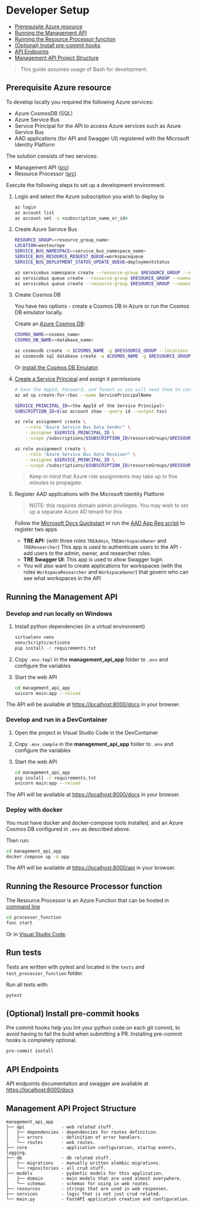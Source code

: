 # Developer Setup

- [Prerequisite Azure resource](#prerequisite-azure-resource)
- [Running the Management API](#running-the-management-api)
- [Running the Resource Processor function](#running-the-resource-processor-function)
- [(Optional) Install pre-commit hooks](#optional-install-pre-commit-hooks)
- [API Endpoints](#api-endpoints)
- [Management API Project Structure](#management-api-project-structure)

> This guide assumes usage of Bash for development.

## Prerequisite Azure resource

To develop locally you required the following Azure services:

- Azure CosmosDB (SQL)
- Azure Service Bus
- Service Principal for the API to access Azure services such as Azure Service Bus
- AAD applications (for API and Swagger UI) registered with the Microsoft Identity Platform

The solution consists of two services:

- Management API ([src](/management_api_app/))
- Resource Processor ([src](/processor_function/))

Execute the following steps to set up a development environment.

1. Login and select the Azure subscription you wish to deploy to

    ```cmd
    az login
    az account list
    az account set -s <subscription_name_or_id>
    ```

1. Create Azure Service Bus

    ```bash
    RESOURCE_GROUP=<resource_group_name>
    LOCATION=westeurope
    SERVICE_BUS_NAMESPACE=<service_bus_namespace_name>
    SERVICE_BUS_RESOURCE_REQUEST_QUEUE=workspacequeue
    SERVICE_BUS_DEPLOYMENT_STATUS_UPDATE_QUEUE=deploymentstatus

    az servicebus namespace create --resource-group $RESOURCE_GROUP --name $SERVICE_BUS_NAMESPACE --location $LOCATION
    az servicebus queue create --resource-group $RESOURCE_GROUP --namespace-name $SERVICE_BUS_NAMESPACE --name $SERVICE_BUS_RESOURCE_REQUEST_QUEUE
    az servicebus queue create --resource-group $RESOURCE_GROUP --namespace-name $SERVICE_BUS_NAMESPACE --name $SERVICE_BUS_DEPLOYMENT_STATUS_UPDATE_QUEUE
    ```

1. Create Cosmos DB

    You have two options - create a Cosmos DB in Azure or run the Cosmos DB emulator locally.

    Create an [Azure Cosmos DB](https://docs.microsoft.com/en-us/azure/cosmos-db/create-cosmosdb-resources-portal):

    ```bash
    COSMOS_NAME=<cosmos_name>
    COSMOS_DB_NAME=<database_name>

    az cosmosdb create -n $COSMOS_NAME -g $RESSOURCE_GROUP --locations regionName=$LOCATION
    az cosmosdb sql database create -a $COSMOS_NAME -g $RESSOURCE_GROUP -n $COSMOS_DB_NAME
    ```

    Or [install the Cosmos DB Emulator](https://docs.microsoft.com/en-us/azure/cosmos-db/local-emulator?tabs=cli%2Cssl-netstd21).

1. [Create a Service Principal](https://docs.microsoft.com/en-us/cli/azure/create-an-azure-service-principal-azure-cli) and assign it permissions

    ```bash
    # Save the AppId, Password, and Tenant as you will need them to configure the services (environment variables)
    az ad sp create-for-rbac --name ServicePrincipalName

    SERVICE_PRINCIPAL_ID=<the AppId of the Service Principal>
    SUBSCRIPTION_ID=$(az account show --query id --output tsv)

    az role assignment create \
        --role "Azure Service Bus Data Sender" \
        --assignee $SERVICE_PRINCIPAL_ID \
        --scope /subscriptions/$SUBSCRIPTION_ID/resourceGroups/$RESSOURCE_GROUP/providers/Microsoft.ServiceBus/namespaces/$SERVICE_BUS_NAMESPACE

    az role assignment create \
        --role "Azure Service Bus Data Receiver" \
        --assignee $SERVICE_PRINCIPAL_ID \
        --scope /subscriptions/$SUBSCRIPTION_ID/resourceGroups/$RESSOURCE_GROUP/providers/Microsoft.ServiceBus/namespaces/$SERVICE_BUS_NAMESPACE
    ```

    > Keep in mind that Azure role assignments may take up to five minutes to propagate.

1. Register AAD applications with the Microsoft Identity Platform

   > NOTE: this requires domain admin privileges. You may wish to set up a separate Azure AD tenant for this

   Follow the [Microsoft Docs Quickstart](https://docs.microsoft.com/en-us/azure/active-directory/develop/quickstart-register-app) or run the [AAD App Reg script](../scripts/aad-app-reg.sh) to register two apps

   - **TRE API:**  (with three roles `TREAdmin`, `TREWorkspaceOwner` and `TREResearcher`) This app is used to authenticate users to the API - add users to the admin, owner, and researcher roles.
   - **TRE Swagger UI**: This app is used to allow Swagger login
   - You will also want to create applications for workspaces (with the roles `WorkspaceResearcher` and `WorkspaceOwner`) that govern who can see what workspaces in the API


## Running the Management API

### Develop and run locally on Windows

1. Install python dependencies (in a virtual environment)

    ```cmd
    virtualenv venv
    venv/Scripts/activate
    pip install -r requirements.txt
    ```

1. Copy `.env.tmpl` in the **management_api_app** folder to `.env` and configure the variables
1. Start the web API

    ```cmd
    cd management_api_app
    uvicorn main:app --reload
    ```

The API will be available at [https://localhost:8000/docs](https://localhost:8000/docs) in your browser.

### Develop and run in a DevContainer

1. Open the project in Visual Studio Code in the DevContainer
1. Copy `.env.sample` in the **management_api_app** folder to `.env` and configure the variables
1. Start the web API

    ```cmd
    cd management_api_app
    pip install -r requirements.txt
    uvicorn main:app --reload
    ```

The API will be available at [https://localhost:8000/docs](https://localhost:8000/docs) in your browser.

### Deploy with docker

You must have docker and docker-compose tools installed, and an Azure Cosmos DB configured in `.env` as described above.

Then run:

```cmd
cd management_api_app
docker compose up -d app
```

The API will be available at [https://localhost:8000/api](https://localhost:8000/api) in your browser.

## Running the Resource Processor function

The Resource Processor is an Azure Function that can be hosted in [command line](https://docs.microsoft.com/en-us/azure/azure-functions/create-first-function-cli-python?tabs=azure-cli%2Cbash%2Cbrowser#run-the-function-locally)

```cmd
cd processor_function
func start
```

Or in [Visual Studio Code](https://docs.microsoft.com/en-us/azure/azure-functions/create-first-function-vs-code-python#run-the-function-in-azure).

## Run tests

Tests are written with pytest and located in the `tests` and `test_processor_function` folder.

Run all tests with:

```cmd
pytest
```

## (Optional) Install pre-commit hooks

Pre commit hooks help you lint your python code on each git commit, to avoid having to fail the build when submitting a PR. Installing pre-commit hooks is completely optional.

```cmd
pre-commit install
```

## API Endpoints

API endpoints documentation and swagger are available at [https://localhost:8000/docs](https://localhost:8000/docs)

## Management API Project Structure

```text
management_api_app
├── api              - web related stuff.
│   ├── dependencies - dependencies for routes definition.
│   ├── errors       - definition of error handlers.
│   └── routes       - web routes.
├── core             - application configuration, startup events, logging.
├── db               - db related stuff.
│   ├── migrations   - manually written alembic migrations.
│   └── repositories - all crud stuff.
├── models           - pydantic models for this application.
│   ├── domain       - main models that are used almost everywhere.
│   └── schemas      - schemas for using in web routes.
├── resources        - strings that are used in web responses.
├── services         - logic that is not just crud related.
└── main.py          - FastAPI application creation and configuration.
```
